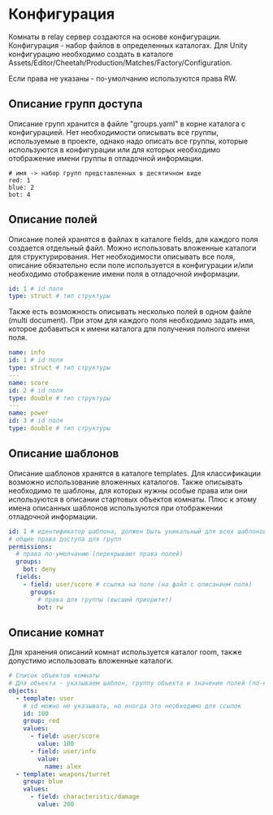# Конфигурация

Комнаты в relay сервер создаются на основе конфигурации. Конфигурация - набор файлов в определенных каталогах. Для Unity
конфигурацию необходимо создать в каталоге Assets/Editor/Cheetah/Production/Matches/Factory/Configuration.

Если права не указаны - по-умолчанию используются права RW.

## Описание групп доступа

Описание групп хранится в файле "groups.yaml" в корне каталога с конфигурацией. Нет необходимости описывать все группы,
используемые в проекте, однако надо описать все группы, которые используются в конфигурации или для которых необходимо
отображение имени группы в отладочной информации.

```уaml
# имя -> набор групп представленных в десятичном виде 
red: 1
blue: 2
bot: 4
```

## Описание полей

Описание полей хранятся в файлах в каталоге fields, для каждого поля создается отдельный файл. Можно использовать
вложенные каталоги для структурирования. Нет необходимости описывать все поля, описание обязательно если поле
используется в конфигурации и/или необходимо отображение имени поля в отладочной информации.

```yaml
id: 1 # id поля
type: struct # тип структуры
```

Также есть возможность описывать несколько полей в одном файле (multi document). При этом для каждого поля необходимо
задать имя, которое добавиться к имени каталога для получения полного имени поля.

```yaml
name: info
id: 1 # id поля
type: struct # тип структуры
---
name: score
id: 2 # id поля
type: double # тип структуры
---
name: power
id: 3 # id поля
type: double # тип структуры

```

## Описание шаблонов

Описание шаблонов хранятся в каталоге templates. Для классификации возможно использование вложенных каталогов. Также
описывать необходимо те шаблоны, для которых нужны особые права или они используются в описании стартовых объектов
комнаты. Плюс к этому имена описанных шаблонов используются при отображении отладочной информации.

```yaml
id: 1 # идентификатор шаблона, должен быть уникальный для всех шаблонов
# общие права доступа для групп
permissions:
  # права по-умолчанию (перекрывают права полей)
  groups:
    bot: deny
  fields:
    - field: user/score # ссылка на поле (на файл с описанием поля)
      groups:
        # права для группы (высший приоритет)
        bot: rw
```

## Описание комнат

Для хранения описаний комнат используется каталог room, также допустимо использовать вложенные каталоги.

```yaml
# Список объектов комнаты
# Для объекта - указываем шаблон, группу объекта и значение полей (по-необходимости)
objects:
  - template: user
    # id можно не указывать, но иногда это необходимо для ссылок
    id: 100
    group: red
    values:
      - field: user/score
        value: 100
      - field: user/info
        value:
          name: alex
  - template: weapons/turret
    group: blue
    values:
      - field: characteristic/damage
        value: 200
```
